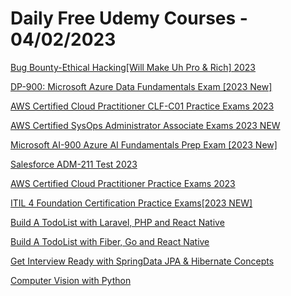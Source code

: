 # Daily Free Udemy Courses - 04/02/2023

[Bug Bounty-Ethical Hacking[Will Make Uh Pro & Rich] 2023](https://www.udemy.com/course/bug-bounty-and-vapt-course-will-make-uh-pro-rich-2023/?couponCode=NEXUSSECURITYOFF)
[DP-900: Microsoft Azure Data Fundamentals Exam [2023 New]](https://www.udemy.com/course/dp-900-microsoft-azure-data-fundamentals-exam/?couponCode=6BCB55EAAE5B47C61E39)
[AWS Certified Cloud Practitioner CLF-C01 Practice Exams 2023](https://www.udemy.com/course/aws-certified-cloud-practitioner-clf-c01-practice-exams-en/?couponCode=291197239E7E855A4072)
[AWS Certified SysOps Administrator Associate Exams 2023 NEW](https://www.udemy.com/course/aws-certified-sysops-administrator-associate-practice-exams-en/?couponCode=EB781DABE676856DAB82)
[Microsoft AI-900 Azure AI Fundamentals Prep Exam [2023 New]](https://www.udemy.com/course/2023microsoft-ai-900-azure-fundamentals-practice-exam/?couponCode=3F15E99D585409F59687)
[Salesforce ADM-211 Test 2023](https://www.udemy.com/course/salesforce-adm-211-test-2023/?couponCode=256F3F64BB206FDAF911)
[AWS Certified Cloud Practitioner Practice Exams 2023](https://www.udemy.com/course/aws-certified-cloud-practitioner-practice-exam-new/?couponCode=BE8CAF428D996E94E8D3)
[ITIL 4 Foundation Certification Practice Exams[2023 NEW]](https://www.udemy.com/course/itil-4-foundation-certification-practice-exams-en/?couponCode=7C85883F44C4214F7F9F)
[Build A TodoList with Laravel, PHP and React Native](https://www.udemy.com/course/build-a-todolist-with-laravel-php-and-react-native/?couponCode=CODEBRAINS_FREE)
[Build A TodoList with Fiber, Go and React Native](https://www.udemy.com/course/build-a-todolist-with-fiber-go-and-react-native/?couponCode=CODEBRAINS_FREE)
[Get Interview Ready with SpringData JPA & Hibernate Concepts](https://www.udemy.com/course/get-interview-ready-with-springdata-jpa-hibernate-concepts/?couponCode=4E2BE51E4E9F0E98A0F0)
[Computer Vision with Python](https://www.udemy.com/course/computer-vision-with-python/?couponCode=REDDAY)
